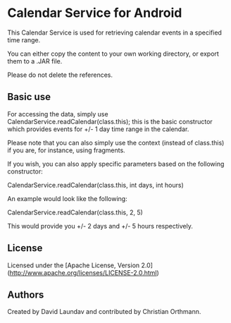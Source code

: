 Calendar Service for Android
====

This Calendar Service is used for retrieving calendar events in a specified time range.

You can either copy the content to your own working directory, or export them to a .JAR file.

Please do not delete the references.

Basic use
---
For accessing the data, simply use CalendarService.readCalendar(class.this); 
this is the basic constructor which provides events for +/- 1 day time range in the calendar.

Please note that you can also simply use the context (instead of class.this) if you are, for instance, using fragments.

If you wish, you can also apply specific parameters based on the following constructor:

CalendarService.readCalendar(class.this, int days, int hours)

An example would look like the following:

CalendarService.readCalendar(class.this, 2, 5)

This would provide you +/- 2 days and +/- 5 hours respectively.

License
---
Licensed under the [Apache License, Version 2.0] (http://www.apache.org/licenses/LICENSE-2.0.html)

Authors
---
Created by David Laundav and contributed by Christian Orthmann.

